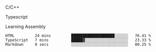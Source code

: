 <p>C/C++</p>
<p> Typescript</p>
<p>Learning Assembly</p>

<!--START_SECTION:waka-->

```text
HTML         24 mins         ███████████████████░░░░░░   76.41 %
TypeScript   7 mins          █████▓░░░░░░░░░░░░░░░░░░░   23.33 %
Markdown     0 secs          ░░░░░░░░░░░░░░░░░░░░░░░░░   00.25 %
```

<!--END_SECTION:waka-->
